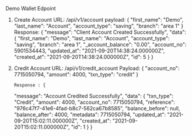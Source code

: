 Demo Wallet Edpoint

1.  Create Account
    URL: /api/v1/account
    payload: {
    "first_name": "Demo",
    "last_name": "Account",
    "account_type": "saving",
    "branch": "area 1"
    }
    Response: {
    "message": "Client Account Created Successfully",
    "data": {
    "first_name": "Demo",
    "last_name": "Account",
    "account_type": "saving",
    "branch": "area 1",
    "\_account_balance": "0.00",
    "account_no": 5901534443,
    "updated_at": "2021-09-20T14:38:24.000000Z",
    "created_at": "2021-09-20T14:38:24.000000Z",
    "id": 5
    }
    }

2.  Credit Account
    URL: /api/v1/credit_account
    Payload: {
    "account_no": 7715050794,
    "amount": 4000,
    "txn_type": "credit"
    }

        Response : {

    "message": "Account Credited Successfully",
    "data": {
    "txn_type": "Credit",
    "amount": 4000,
    "account_no": 7715050794,
    "reference": "976c47f7-41e6-4fad-b8c7-562ca67b8585",
    "balance_before": null,
    "balance_after": 4000,
    "metadata": 7715050794,
    "updated_at": "2021-09-20T15:02:11.000000Z",
    "created_at": "2021-09-20T15:02:11.000000Z",
    "id": 1
    }
    }
